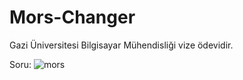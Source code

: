 # Mors-Changer
Gazi Üniversitesi Bilgisayar Mühendisliği vize ödevidir. 

Soru:
![mors](https://user-images.githubusercontent.com/53935759/116743397-88b22e80-aa01-11eb-985b-7aa54d85d9fe.jpeg)
